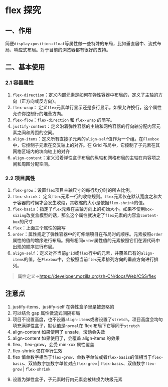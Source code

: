 # flex 探究

<!-- <FlexVue /> -->

## 一、作用

简便`display`+`position`+`float`等属性做一些特殊的布局，比如垂直居中、流式布局、响应式布局。对于目前的浏览器都有很好的支持。

## 二、基本使用

### 2.1 容器属性

1. `flex-direction`：定义内部元素是如何在弹性容器中布局的，定义了主轴的方向（正方向或反方向）。
2. `flex-wrap`： 定义`flex`元素单行显示还是多行显示。如果允许换行，这个属性允许你控制行的堆叠方向。
3. `flex-flow`：`flex-direction` 和 `flex-wrap` 的简写。
4. `justify-content`：定义沿着弹性容器的主轴和网格容器的行向轴分配内容元素之间和周围的空间。
5. `align-items`：定义所有直接子元素的`align-self`值作为一个组。在`Flexbox`中，它控制子元素在交叉轴上的对齐。在 Grid 布局中，它控制了子元素在其网格区域内的块向轴上的对齐
6. `align-content`：定义沿着弹性盒子布局的纵轴和网格布局的主轴在内容项之间和周围分配空间。

### 2.2 项目属性

1. `flex-grow`：设置`flex`项目主轴尺寸的每行均分时的所占比例。
2. `flex-shrink`： 定义`flex`元素一行的收缩规则。`flex`元素仅在默认宽度之和大于容器的时候才会发生收缩，其收缩的大小是依据`flex-shrink`的值。
3. `flex-basis`：指定了`flex`元素在主轴方向上的初始大小。如果不使用`box-sizing`改变盒模型的话，那么这个属性就决定了`flex`元素的内容盒`content-box`的尺寸
4. `flex`：上面三个属性的简写
5. `order`：属性规定了弹性容器中的可伸缩项目在布局时的顺序。元素按照`order`属性的值的增序进行布局。拥有相同`order`属性值的元素按照它们在源代码中出现的顺序进行布局。
6. `align-self`：定义对齐当前`grid`或`flex`行中的元素，并覆盖已有的`align-items`的值。在`Flexbox`中，会按照当前`flex`元素排列方向的垂直方向进行排列。

> 属性定义=>https://developer.mozilla.org/zh-CN/docs/Web/CSS/flex

## 注意点

1. justify-items、justify-self 在弹性盒子里是被忽略的
2. 可以结合 gap 属性做流式间隔布局
3. 项目不设置高度，也不设置`align-items`或者设置了`stretch`，项目高度会均匀填充满弹性盒子，默认值是`normal`在 flex 布局下它等同于`stretch`
4. align-content 如果使用了 unsafe，滚动会失效
5. align-content 如果使用了，会覆盖 align-items 的效果
6. flex、flex-grow，会受 min-xxx 属性覆盖
7. flex-shrink 仅在单行生效
8. flex 值单数字相当于`flex-grow`、单数字单位或者`flex-basis`的值相当于`flex-basis`、双值数字加数字单位对应`flex-grow` | `flex-basis`、双值数字`flex-grow` | `flex-shrink`
<!-- 9. 从确定高度盒子里做响应式高度布局时，设置了属性为`flex`、`flex-grow`的元素，最好设置`overflow`属性，不然超出比例值，会挤压同轴上的其他元素高度。 -->
9. 设置为弹性盒子，子元素时行内元素会被转换为块级元素

<!-- <script setup>
  import FlexVue from './flex探究.vue'
</script> -->
